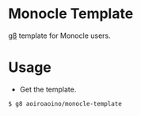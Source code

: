 # Monocle Template

[g8](https://github.com/n8han/giter8) template for Monocle users.

# Usage

- Get the template.

```sh
$ g8 aoiroaoino/monocle-template
```
